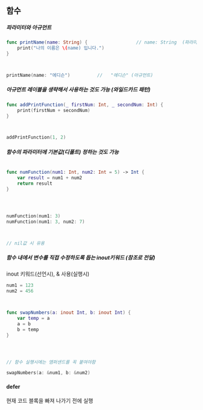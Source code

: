 ## 함수



##### 파라미터와 아규먼트

```swift
func printName(name: String) {                  // name: String  (파라미터)
    print("나의 이름은 \(name) 입니다.")
}



printName(name: "에디슨")          //   "에디슨" (아규먼트)


```

##### 아규먼트 레이블을 생략해서 사용하는 것도 가능 (와일드카드 패턴)

```swift
func addPrintFunction(_ firstNum: Int, _ secondNum: Int) {
    print(firstNum + secondNum)
}



addPrintFunction(1, 2)
```



##### 함수의 파라미터에 기본값(디폴트) 정하는 것도 가능

```swift

func numFunction(num1: Int, num2: Int = 5) -> Int {
    var result = num1 + num2
    return result
}




numFunction(num1: 3)
numFunction(num1: 3, num2: 7)



// nil값 시 유용
```



##### 함수 내에서 변수를 직접 수정하도록 돕는 inout키워드 (참조로 전달)

inout 키워드(선언시), & 사용(실행시)

```swift
num1 = 123
num2 = 456



func swapNumbers(a: inout Int, b: inout Int) {
    var temp = a
    a = b
    b = temp
}




// 함수 실행시에는 앰퍼샌드를 꼭 붙여야함

swapNumbers(a: &num1, b: &num2)
```





#### defer

현재 코드 블록을 빠져 나가기 전에 실행
